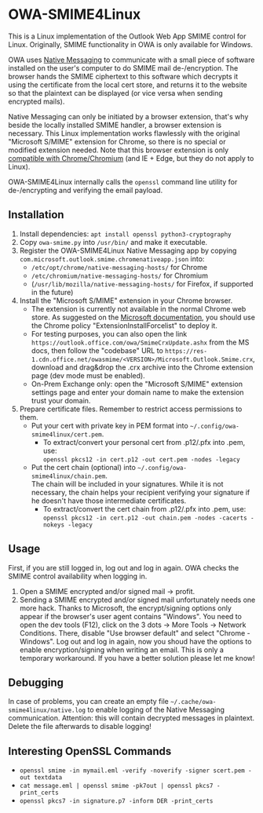 # OWA-SMIME4Linux
This is a Linux implementation of the Outlook Web App SMIME control for Linux. Originally, SMIME functionality in OWA is only available for Windows.

OWA uses [Native Messaging](https://developer.mozilla.org/en-US/docs/Mozilla/Add-ons/WebExtensions/Native_messaging) to communicate with a small piece of software installed on the user's computer to do SMIME mail de-/encryption. The browser hands the SMIME ciphertext to this software which decrypts it using the certificate from the local cert store, and returns it to the website so that the plaintext can be displayed (or vice versa when sending encrypted mails).

Native Messaging can only be initiated by a browser extension, that's why beside the locally installed SMIME handler, a browser extension is necessary. This Linux implementation works flawlessly with the original "Microsoft S/MIME" extension for Chrome, so there is no special or modified extension needed. Note that this browser extension is only [compatible with Chrome/Chromium](https://learn.microsoft.com/en-us/exchange/policy-and-compliance/smime/smime-settings-for-owa?view=exchserver-2019) (and IE + Edge, but they do not apply to Linux).

OWA-SMIME4Linux internally calls the `openssl` command line utility for de-/encrypting and verifying the email payload.

## Installation
1. Install dependencies: `apt install openssl python3-cryptography`
2. Copy `owa-smime.py` into `/usr/bin/` and make it executable.
3. Register the OWA-SMIME4Linux Native Messaging app by copying `com.microsoft.outlook.smime.chromenativeapp.json` into:
   - `/etc/opt/chrome/native-messaging-hosts/` for Chrome
   - `/etc/chromium/native-messaging-hosts/` for Chromium
   - (`/usr/lib/mozilla/native-messaging-hosts/` for Firefox, if supported in the future)
4. Install the "Microsoft S/MIME" extension in your Chrome browser.
   - The extension is currently not available in the normal Chrome web store. As suggested on the [Microsoft documentation](https://learn.microsoft.com/en-us/exchange/policy-and-compliance/smime/smime-settings-for-owa?view=exchserver-2019), you should use the Chrome policy "ExtensionInstallForcelist" to deploy it.
   - For testing purposes, you can also open the link `https://outlook.office.com/owa/SmimeCrxUpdate.ashx` from the MS docs, then follow the "codebase" URL to `https://res-1.cdn.office.net/owasmime/<VERSION>/Microsoft.Outlook.Smime.crx`, download and drag&drop the .crx archive into the Chrome extension page (dev mode must be enabled).
   - On-Prem Exchange only: open the "Microsoft S/MIME" extension settings page and enter your domain name to make the extension trust your domain.
5. Prepare certificate files. Remember to restrict access permissions to them.
   - Put your cert with private key in PEM format into `~/.config/owa-smime4linux/cert.pem`.
     - To extract/convert your personal cert from .p12/.pfx into .pem, use:  
       `openssl pkcs12 -in cert.p12 -out cert.pem -nodes -legacy`
   - Put the cert chain (optional) into `~/.config/owa-smime4linux/chain.pem`.  
     The chain will be included in your signatures. While it is not necessary, the chain helps your recipient verifying your signature if he doesn't have those intermediate certificates.
     - To extract/convert the cert chain from .p12/.pfx into .pem, use:  
       `openssl pkcs12 -in cert.p12 -out chain.pem -nodes -cacerts -nokeys -legacy`

## Usage
First, if you are still logged in, log out and log in again. OWA checks the SMIME control availability when logging in.

1. Open a SMIME encrypted and/or signed mail -> profit.
2. Sending a SMIME encrypted and/or signed mail unfortunately needs one more hack. Thanks to Microsoft, the encrypt/signing options only appear if the browser's user agent contains "Windows". You need to open the dev tools (F12), click on the 3 dots -> More Tools -> Network Conditions. There, disable "Use browser default" and select "Chrome - Windows". Log out and log in again, now you shoud have the options to enable encryption/signing when writing an email. This is only a temporary workaround. If you have a better solution please let me know!

## Debugging
In case of problems, you can create an empty file `~/.cache/owa-smime4linux/native.log` to enable logging of the Native Messaging communication. Attention: this will contain decrypted messages in plaintext. Delete the file afterwards to disable logging!

## Interesting OpenSSL Commands
- `openssl smime -in mymail.eml -verify -noverify -signer scert.pem -out textdata`
- `cat message.eml | openssl smime -pk7out | openssl pkcs7 -print_certs`
- `openssl pkcs7 -in signature.p7 -inform DER -print_certs`
